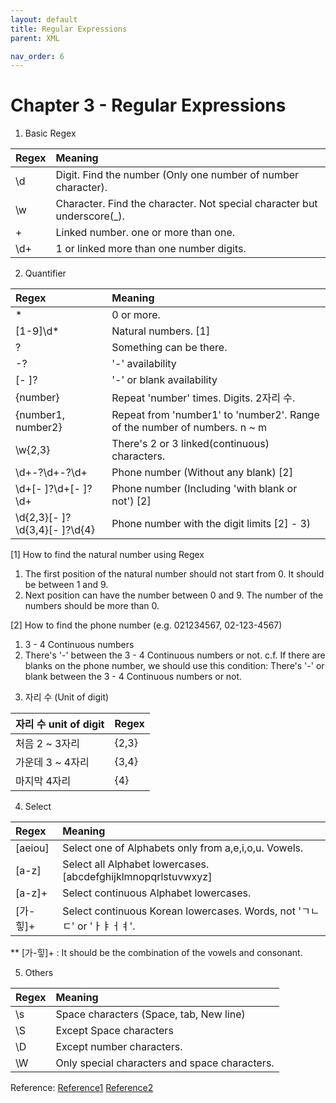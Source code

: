 ```yaml
---
layout: default
title: Regular Expressions
parent: XML

nav_order: 6
---
```


# Chapter 3 - Regular Expressions

1) Basic Regex

| Regex        | Meaning                                                                 |
|:-------------|:------------------------------------------------------------------------|
| \d           | Digit. Find the number (Only one number of number character).           |
| \w           | Character. Find the character. Not special character but underscore(_). |
| +            |  Linked number. one or more than one.                                   |
| \d+          | 1 or linked more than one number digits.                                |

2) Quantifier 

| Regex                         | Meaning                                                                   |
|:------------------------------|:--------------------------------------------------------------------------|
| *                             | 0 or more.                                                                |
| [1-9]\d*                      | Natural numbers. [1]                                                      |
| ?                             |   Something can be there.                                                 |
| -?                            | '-' availability                                                          |
| [- ]?                         |  '-' or blank availability                                                |
| {number}                      | Repeat 'number' times. Digits. 2자리 수.                                   |
| {number1, number2}            | Repeat from 'number1' to 'number2'. Range of the number of numbers. n ~ m |
| \w{2,3}                       | There's 2 or 3 linked(continuous) characters.                             |
| \d+-?\d+-?\d+                 | Phone number (Without any blank) [2]                                      |
| \d+[- ]?\d+[- ]?\d+           | Phone number (Including 'with blank or not') [2]                          |
| \d{2,3}[- ]?\d{3,4}[- ]?\d{4} | Phone number with the digit limits [2] - 3)                               |

[1] How to find the natural number using Regex
 1. The first position of the natural number should not start from 0. It should be between 1 and 9. 
 2. Next position can have the number between 0 and 9. The number of the numbers should be more than 0. 

[2] How to find the phone number (e.g. 021234567, 02-123-4567)
 1. 3 - 4 Continuous numbers
 2. There's '-' between the 3 - 4 Continuous numbers or not. 
  c.f. If there are blanks on the phone number, we should use this condition: There's '-' or blank between the 3 - 4 Continuous numbers or not. 
  
3) 자리 수 (Unit of digit) 

| 자리 수 unit of digit   | Regex                            |
|:-----------------------|:----------------------------------|
| 처음	2 ~ 3자리          | {2,3}                            |
| 가운데	3 ~ 4자리        | {3,4}                            |
| 마지막	4자리            | {4}                              | 

4) Select

| Regex    | Meaning                                                                |
|:---------|:-----------------------------------------------------------------------|
| [aeiou]  | Select one of Alphabets only from a,e,i,o,u. Vowels.                   |
| [a-z]    | Select all Alphabet lowercases. [abcdefghijklmnopqrlstuvwxyz]          |
| [a-z]+   | Select continuous Alphabet lowercases.                                 | 
| [가-힣]+ | Select continuous Korean lowercases. Words, not 'ㄱㄴㄷ' or 'ㅏㅑㅓㅕ'. | 

** [가-힣]+ : It should be the combination of the vowels and consonant.

5) Others

| Regex    | Meaning                                       |
|:---------|:----------------------------------------------|
| \s       | Space characters (Space, tab, New line)       |
| \S       | Except Space characters                       |
| \D       | Except number characters.                     | 
| \W       | Only special characters and space characters. | 

Reference: 
[Reference1](https://docs.microsoft.com/en-us/dotnet/standard/base-types/regular-expression-language-quick-reference)
[Reference2](https://regex101.com/)

